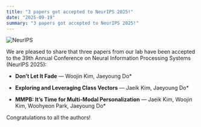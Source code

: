 ```yaml
---
title: "3 papers got accepted to NeurIPS 2025!"
date: "2025-09-19"
summary: "3 papers got accepted to NeurIPS 2025!"
---
```


![NeurIPS](/conferences/neurips.png)

We are pleased to share that three papers from our lab have been accepted to the 39th Annual Conference on Neural Information Processing Systems (NeurIPS 2025):

- **Don’t Let It Fade** — Woojin Kim, Jaeyoung Do*

- **Exploring and Leveraging Class Vectors** — Jaeik Kim, Jaeyoung Do*

- **MMPB: It’s Time for Multi-Modal Personalization** — Jaeik Kim, Woojin Kim, Woohyeon Park, Jaeyoung Do*



Congratulations to all the authors!